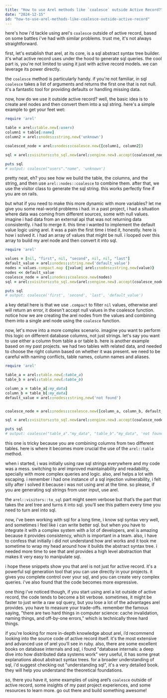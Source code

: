 ```yaml
---
title: "How to use Arel methods like `coalesce` outside Active Record?"
date: "2024-12-15"
id: "how-to-use-arel-methods-like-coalesce-outside-active-record"
---
```


here's how i'd tackle using arel's `coalesce` outside of active record, based on some battles i've had with similar problems. trust me, it's not always straightforward.

first, let's establish that arel, at its core, is a sql abstract syntax tree builder. it's what active record uses under the hood to generate sql queries. the cool part is, you're not limited to using it just with active record models. we can leverage its power directly.

the `coalesce` method is particularly handy. if you're not familiar, in sql `coalesce` takes a list of arguments and returns the first one that is not null. it's a fantastic tool for providing defaults or handling missing data.

now, how do we use it outside active record? well, the basic idea is to create arel nodes and then convert them into a sql string. here's a simple example to get your feet wet:

```ruby
require 'arel'

table = arel::table.new(:users)
column1 = table[:name]
column2 = arel::nodes::string.new('unknown')

coalesced_node = arel::nodes::coalesce.new([column1, column2])

sql = arel::visitors::to_sql.new(arel::engine.new).accept(coalesced_node)

puts sql
# output: coalesce("users"."name", 'unknown')
```

pretty neat, eh? you see how we build the table, the columns, and the string, and then use `arel::nodes::coalesce` to combine them. after that, we use the visitor class to generate the sql string. this works perfectly fine if you are on rails.

but what if you need to make this more dynamic with more variables? let me give you some real-world problems i had. in a past project, i had a situation where data was coming from different sources, some with null values. imagine i had data from an external api that was not returning data consistently. i had to merge it. this time i wanted to implement the default value logic using arel. it was a pain the first time i tried it, honestly. here is how i solved it. i had an array of values that might be null. i looped over this array to build my arel node and then convert it into sql.

```ruby
require 'arel'

values = [nil, "first", nil, "second", nil, nil, "last"]
default_value = arel::nodes::string.new('default_value')
nodes = values.compact.map {|value| arel::nodes::string.new(value)}
nodes << default_value
coalesce_node = arel::nodes::coalesce.new(nodes)
sql = arel::visitors::to_sql.new(arel::engine.new).accept(coalesce_node)

puts sql
# output: coalesce('first', 'second', 'last', 'default_value')
```

a key detail here is that we use `.compact` to filter `nil` values, otherwise arel will return an error, it doesn't accept null values in the coalesce function. notice how we are creating the arel nodes from the values and combining them into a single arel node using the `coalesce` function.

now, let's move into a more complex scenario. imagine you want to perform this logic on different database columns, not just strings. let's say you want to use either a column from table a or table b. here is another example based on my past projects. we had two tables with related data, and needed to choose the right column based on whether it was present. we need to be careful with naming conflicts, table names, column names and aliases.

```ruby
require 'arel'

table_a = arel::table.new(:table_a)
table_b = arel::table.new(:table_b)

column_a = table_a[:my_data]
column_b = table_b[:my_data]
default_value = arel::nodes::string.new('not found')


coalesce_node = arel::nodes::coalesce.new([column_a, column_b, default_value])

sql = arel::visitors::to_sql.new(arel::engine.new).accept(coalesce_node)

puts sql
# output: coalesce("table_a"."my_data", "table_b"."my_data", 'not found')
```

this one is tricky because you are combining columns from two different tables. here is where it becomes more crucial the use of the `arel::table` method.

when i started, i was initially using raw sql strings everywhere and my code was a mess. switching to arel improved maintainability and readability, specially with more complex queries and logic. also, arel helps a lot with escaping. i remember i had one instance of a sql injection vulnerability, i felt silly after i solved it because i was not using arel at the time. so please, if you are generating sql strings from user input, use arel.

the `arel::visitors::to_sql` part might seem verbose but that’s the part that takes the arel tree and turns it into sql. you’ll see this pattern every time you need to turn arel into sql.

now, i've been working with sql for a long time, i know sql syntax very well, and sometimes i feel like i can write better sql. but when you have to integrate it with a complex system with a lot of developers, arel is amazing because it provides consistency, which is important in a team. also, i have to confess that initially i did not understand how arel works and it took me sometime to wrap my head around how it builds the abstract syntax tree. i needed more time to see that arel provides a high level abstraction that makes it very easy to manipulate sql.

i hope these snippets show you that arel is not just for active record. it's a powerful sql generation tool that you can use directly in your projects. it gives you complete control over your sql, and you can create very complex queries. i've also found that the code becomes more expressive.

one thing i’ve noticed though, if you start using arel a lot outside of active record, the code tends to become a bit verbose. sometimes, it might be faster to just write a raw sql query, but you lose a lot of the advantages arel provides. you have to measure your trade-offs. remember the famous saying, "there are two hard things in computer science: cache invalidation, naming things, and off-by-one errors," which is technically three hard things.

if you're looking for more in-depth knowledge about arel, i’d recommend looking into the source code of active record itself. it's the most extensive and advanced use of arel you’ll see in ruby. also, there are some excellent books on database internals and sql, i found "database internals: a deep dive into how distributed data systems work" very useful, it has some great explanations about abstract syntax trees. for a broader understanding of sql, i'd suggest checking out "understanding sql", it's a very detailed book. they will help you understand the theoretical foundations.

so, there you have it, some examples of using arel’s `coalesce` outside of active record, some insights of my past project experiences, and some resources to learn more. go out there and build something awesome!
